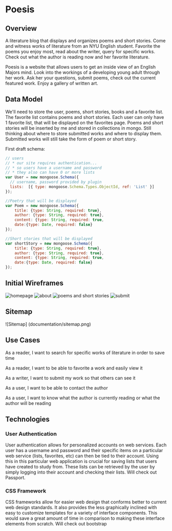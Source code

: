 
# Poesis

## Overview

A literature blog that displays and organizes poems and short stories. Come and witness works of literature from an NYU English student. Favorite the poems you enjoy most, read about the writer, query for specific works. Check out what the author is reading now and her favorite literature.

Poesis is a website that allows users to get an inside view of an English Majors mind. Look into the workings of a developing young adult through her work. Ask her your questions, submit poems, check out the current featured work. Enjoy a gallery of written art.


## Data Model

We'll need to store the user, poems, short stories, books and a favorite list. The favorite list contains poems and short stories. Each user can only have 1 favorite list, that will be displayed on the favorites page. Poems and short stories will be inserted by me and stored in collections in mongo. Still thinking about where to store submitted works and where to display them. Submitted works will still take the form of poem or short story.

First draft schema:

```javascript
// users
// * our site requires authentication...
// * so users have a username and password
// * they also can have 0 or more lists
var User = new mongoose.Schema({
  // username, password provided by plugin
  lists:  [{ type: mongoose.Schema.Types.ObjectId, ref: 'List' }]
});

//Poetry that will be displayed
var Poem = new mongoose.Schema({
	title: {type: String, required: true},
	author: {type: String, required: true},
	content: {type: String, required: true,
	date:{type: Date, required: false}
});

//Short stories that will be displayed
var shortStory = new mongoose.Schema({
	title: {type: String, required: true},
	author: {type: String, required: true},
	content: {type: String, required: true,
	date:{type: Date, required: false}
});
```

## Initial Wireframes

![homepage](documentation/home.jpg)
![about](documentation/about.jpg)
![poems and short stories](documentation/poems.shortstories.jpg)
![submit](documentation/submit.jpg)

## Sitemap

![Sitemap] (documentation/sitemap.png)

## Use Cases

As a reader, I want to search for specific works of literature in order to save time

As a reader, I want to be able to favorite a work and easily view it

As a writer, I want to submit my work so that others can see it

As a user, I want to be able to contact the author

As a user, I want to know what the author is currently reading or what the author will be reading


## Technologies

### User Authentication

User authentication allows for personalized accounts on web services. Each user has a username and password and their specific items on a particular web service (lists, favorites, etc) can then be tied to their account. Using this in this particular web application is crucial for saving lists that users have created to study from. These lists can be retrieved by the user by simply logging into their account and checking their lists. Will check out Passport.

### CSS Framework

CSS frameworks allow for easier web design that conforms better to current web design standards. It also provides the less graphically inclined with easy to customize templates for a variety of interface components. This would save a great amount of time in comparison to making these interface elements from scratch. Will check out bootstrap

